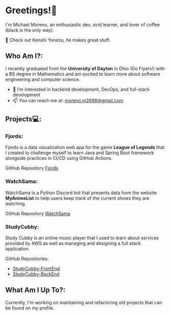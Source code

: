# Greetings!👋
I'm Michael Moreno, an enthusiastic dev, avid learner, and lover of coffee (black is the only way).

🎵 Check out Kenshi Yonezu, he makes great stuff.

## Who Am I?:
I recently graduated from the __University of Dayton__ in Ohio (Go Flyers!) with a BS degree in Mathematics and am excited to learn more about software engineering and computer science.

- 👀 I’m interested in backend development, DevOps, and full-stack development
- 📫 You can reach me at: moreno.m2698@gmail.com

## Projects💻:

### __Fjords__:
Fjords is a data visualization web app for the game __League of Legends__ that I created to challenge myself to learn Java and Spring Boot framework alongside practices in CI/CD using GitHub Actions. 

GitHub Repository [Fjords](https://github.com/moreno-m2698/Fjords)

### __WatchSama__:
WatchSama is a Python Discord bot that presents data from the website __MyAnimeList__ to help users keep track of the current shows they are watching.

GitHub Repository [WatchSama](https://github.com/moreno-m2698/WatchSama)

### __StudyCubby__:
Study Cubby is an online music player that I used to learn about services provided by AWS as well as managing and designing a full stack application.

GitHub Repositories:
- [StudyCubby-FrontEnd](https://github.com/moreno-m2698/StudyCubby)
- [StudyCubby-BackEnd](https://github.com/moreno-m2698/StudyCubbyExpress)

## What Am I Up To?:

Currently, I'm working on maintaining and refactoring old projects that can be found on my profile.



<!---
moreno-m2698/moreno-m2698 is a ✨ special ✨ repository because its `README.md` (this file) appears on your GitHub profile.
You can click the Preview link to take a look at your changes.
--->
